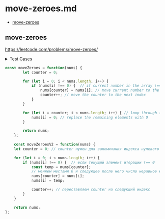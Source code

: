 # move-zeroes.md

+ [move-zeroes](#move-zeroes)

## move-zeroes

https://leetcode.com/problems/move-zeroes/

<details><summary>Test Cases</summary><blockquote>

``` javascript
    // []
    // []

    // [1,2,3]
    // [1,2,3]

    // [5,0]
    // [5,0]

    // [4,0,9,0,7]
    // [4,9,7,0,0]
```

</blockquote></details>

``` javascript
const moveZeroes = function(nums) {
        let counter = 0;

        for (let i = 0; i < nums.length; i++) {
            if (nums[i] !== 0) {  // if current number in the array !== 0
                nums[counter] = nums[i]; // move current number to the beginning of the array
                counter++; // move the counter to the next index
            }
        }

        for (let i = counter; i < nums.length; i++) { // loop through the array starting from the last non-zero element
            nums[i] = 0; // replace the remaining elements with 0
        }

        return nums;
    };
    
    const moveZeroesV2 = function(nums) {
    let counter = 0; // counter нужен для запоминания индекса нулевого числа

    for (let i = 0; i < nums.length; i++) {
        if (nums[i] !== 0) {  // если текущий элемент итерации !== 0
            const temp = nums[counter];
            // меняем местами 0 и следующее после него число неравное нулю
            nums[counter] = nums[i];
            nums[i] = temp;

            counter++; // переставляем counter на следующий индекс
        }
    }

    return nums;
};
```
